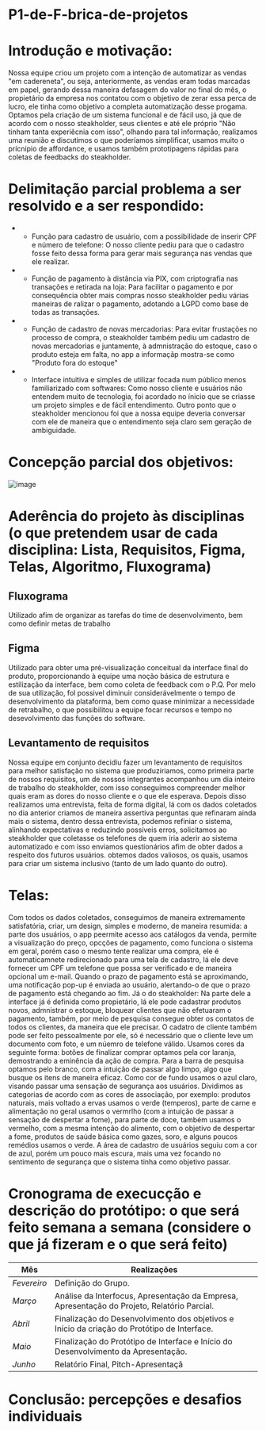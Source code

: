 # P1-de-F-brica-de-projetos
# Introdução e motivação: 
Nossa equipe criou um projeto com a intenção de automatizar as vendas "em cadereneta", ou seja, anteriormente, as vendas eram todas marcadas em papel, gerando dessa maneira defasagem  do valor no final do mês, o propietário da empresa nos contatou com o objetivo de zerar essa perca de lucro, ele tinha como objetivo a completa automatização desse progama. Optamos pela criação de um sistema funcional e de fácil uso, já que de acordo com o nosso steakholder, seus clientes e até ele próprio "Não tinham tanta experiêcnia com isso", olhando para tal informação, realizamos uma reunião e discutimos o que poderíamos simplificar, usamos muito o prícnipio de affordance, e usamos também prototipagens rápidas para coletas de feedbacks do steakholder.


# Delimitação parcial problema a ser resolvido e a ser respondido:
+ * Função para cadastro de usuário, com a possibilidade de inserir CPF e número de telefone: O nosso cliente pediu para que o cadastro fosse feito dessa forma para gerar mais segurança nas vendas que ele realizar. 
+ * Função de pagamento à distância via PIX, com criptografia nas transações e retirada na loja: Para facilitar o pagamento e por consequência obter mais compras nosso steakholder pediu várias maneiras de ralizar o pagamento, adotando a LGPD como base de todas as transações.  
+ * Função de cadastro de novas mercadorias: Para evitar frustações no processo de compra, o steakholder também pediu um cadastro de novas mercadorias e juntamente, à admnistração do estoque, caso o produto esteja em falta, no app a informaçãp mostra-se como "Produto fora do estoque"
+ * Interface intuitiva e simples de utilizar focada num público menos familiarizado com softwares: Como nosso cliente e usuários não entendem muito de tecnologia, foi acordado no ínicio que se criasse um projeto simples e de fácil entendimento. Outro ponto que o steakholder mencionou foi que a nossa equipe deveria conversar com ele de maneira que o entendimento seja claro sem geração de ambiguidade.

# Concepção parcial dos objetivos:
![image](https://github.com/user-attachments/assets/26eff17c-aba5-454f-9eac-f9b8e4295ee8)


# Aderência do projeto às disciplinas (o que pretendem usar de cada disciplina: Lista, Requisitos, Figma, Telas, Algoritmo, Fluxograma)
## Fluxograma
Utilizado afim de organizar as tarefas do time de desenvolvimento, bem como definir metas de trabalho
## Figma
Utilizado para obter uma pré-visualização conceitual da interface final do produto, proporcionando à equipe uma noção básica de estrutura e estilização da interface, bem como coleta de feedback com o P.Q. Por melo de sua utilização, fol possivel diminuir considerávelmente o tempo de desenvolvimento da plataforma, bem como quase minimizar a necessidade de retrabalho, o que possibilitou a equipe focar recursos e tempo no desevolvimento das funções do software.
## Levantamento de requisitos
Nossa equipe em conjunto decidiu fazer um levantamento de requisitos para melhor satisfação no sistema que produziriamos, como primeira parte de nossos requisitos, um de nossos integrantes acompanhou um dia inteiro de trabalho do steakholder, com isso conseguimos compreender melhor quais eram as dores do nosso cliente e o que ele esperava. Depois disso realizamos uma entrevista, feita de forma digital, lá com os dados coletados no dia anterior criamos de maneira assertiva perguntas que refinaram ainda mais o sistema, dentro dessa entrevista, podemos refiniar o sistema, alinhando expectativas e reduzindo possíveis erros, solicitamos ao steakholder que coletasse os telefones de quem iria aderir ao sistema automatizado e com isso enviamos questionários afim de obter dados a respeito dos futuros usuários. obtemos dados valiosos, os quais, usamos para criar um sistema inclusivo (tanto de um lado quanto do outro).
# Telas:
Com todos os dados coletados, conseguimos de maneira extremamente satisfatória, criar, um design, simples e moderno, de maneira resumida: a parte dos usuários, o app peermite acesso aos catálogos da venda, permite a visualização do preço, opcções de pagamento, como funciona o sistema em geral, porém caso o mesmo tente realizar uma compra, ele é automaticamnete redirecionado para uma tela de cadastro, lá ele deve fornecer um CPF um telefone que possa ser verificado e de maneira opcional um e-mail. Quando o prazo de pagamento está se aproximando, uma notificação pop-up é enviada ao usuário, alertando-o de que o prazo de pagamento está chegando ao fim. Já o do steakholder: Na parte dele a interface já é definida como propietário, lá ele pode cadastrar produtos novos, admnistrar o estoque, bloquear clientes que não efetuaram o pagamento, também, por meio de pesquisa consegue obter os contatos de todos os clientes, da maneira que ele precisar. O cadatro de cliente também pode ser feito pessoalmente por ele, só é necessário que o cliente leve um documento com foto, e um núemro de telefone válido.
Usamos cores da seguinte forma: botões de finalizar comprar optamos pela cor laranja, demostrando a eminência da ação de compra.
Para a barra de pesquisa optamos pelo branco, com a intuição de passar algo limpo, algo que busque os itens de maneira eficaz.
Como cor de fundo usamos o azul claro, visando passar uma sensação de segurança aos usuários.
Dividimos as categorias de acordo com as cores de associação, por exemplo: produtos naturais, mais voltado a ervas usamos o verde (temperos), parte de carne e alimentação no geral usamos o vermrlho (com a intuição de passar a sensação de despertar a fome), para parte de doce, também usamos o vermelho, com a mesma intenção do alimento, com o objetivo de despertar a fome, produtos de saúde básica como gazes, soro, e alguns poucos remédios usamos o verde.
A área de cadastro de usuários seguiu com a cor de azul, porém um pouco mais escura, mais uma vez focando no sentimento de segurança que o sistema tinha como objetivo passar.


# Cronograma de execucção e descrição do protótipo: o que será feito semana a semana (considere o que já fizeram e o que será feito)
| Mês | Realizações |
|---|---|
| *Fevereiro* | Definição do Grupo. |
| *Março* | Análise da Interfocus, Apresentação da Empresa, Apresentação do Projeto, Relatório Parcial. |
| *Abril* | Finalização do Desenvolvimento dos objetivos e Início da criação do Protótipo de Interface. |
| *Maio* | Finalização do Protótipo de Interface e Início do Desenvolvimento da Apresentação. |
| *Junho* | Relatório Final, Pitch-Apresentaçã

# Conclusão: percepções e desafios individuais

